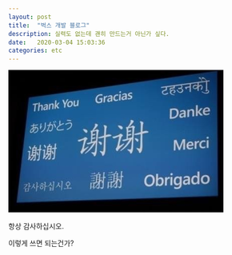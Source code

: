 ```yaml
---
layout: post
title:  "벅스 개발 블로그"
description: 실력도 없는데 괜히 만드는거 아닌가 싶다.
date:   2020-03-04 15:03:36
categories: etc
---
```

![감사하십시오](https://raw.githubusercontent.com/bugs-dev/bugs-dev.github.io/master/_image/etc/thanksAll.jpg)

항상 감사하십시오.

이렇게 쓰면 되는건가?
